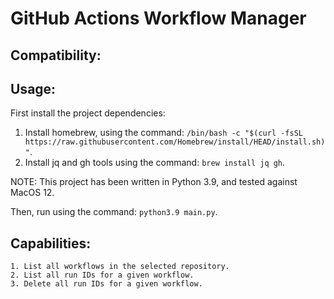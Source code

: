 # GitHub Actions Workflow Manager

## Compatibility:

## Usage:

First install the project dependencies:

1. Install homebrew, using the command: `/bin/bash -c "$(curl -fsSL https://raw.githubusercontent.com/Homebrew/install/HEAD/install.sh)"`.
2. Install jq and gh tools using the command: `brew install jq gh`.

NOTE: This project has been written in Python 3.9, and tested against MacOS 12.

Then, run using the command: `python3.9 main.py`.

## Capabilities:

    1. List all workflows in the selected repository.
    2. List all run IDs for a given workflow.
    3. Delete all run IDs for a given workflow.
